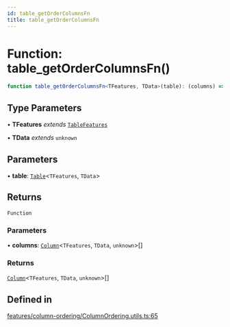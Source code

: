 ```yaml
---
id: table_getOrderColumnsFn
title: table_getOrderColumnsFn
---
```


# Function: table\_getOrderColumnsFn()

```ts
function table_getOrderColumnsFn<TFeatures, TData>(table): (columns) => Column<TFeatures, TData, unknown>[]
```

## Type Parameters

• **TFeatures** *extends* [`TableFeatures`](../interfaces/tablefeatures.md)

• **TData** *extends* `unknown`

## Parameters

• **table**: [`Table`](../type-aliases/table.md)\<`TFeatures`, `TData`\>

## Returns

`Function`

### Parameters

• **columns**: [`Column`](../type-aliases/column.md)\<`TFeatures`, `TData`, `unknown`\>[]

### Returns

[`Column`](../type-aliases/column.md)\<`TFeatures`, `TData`, `unknown`\>[]

## Defined in

[features/column-ordering/ColumnOrdering.utils.ts:65](https://github.com/TanStack/table/blob/b1e6b79157b0debc7222660572b06c8b857f4605/packages/table-core/src/features/column-ordering/ColumnOrdering.utils.ts#L65)
